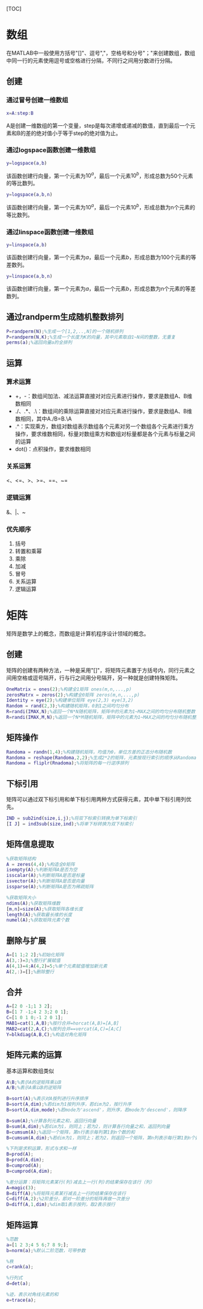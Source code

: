 [TOC]

# 数组

在MATLAB中一般使用方括号"[]"、逗号","，空格号和分号"；"来创建数组，数组中同一行的元素使用逗号或空格进行分隔，不同行之间用分数进行分隔。

## 创建

### 通过冒号创建一维数组

```matlab
x=A:step:B
```

A是创建一维数组的第一个变量，step是每次递增或递减的数值，直到最后一个元素和B的差的绝对值小于等于step的绝对值为止。

### 通过logspace函数创建一维数组

```matlab
y=logspace(a,b)
```

该函数创建行向量，第一个元素为$10^a$，最后一个元素$10^b$，形成总数为50个元素的等比数列。

```matlab
y=logspace(a,b,n)
```

该函数创建行向量，第一个元素为$10^a$，最后一个元素$10^b$，形成总数为n个元素的等比数列。

### 通过linspace函数创建一维数组

```matlab
y=linspace(a,b)
```

该函数创建行向量，第一个元素为$a$，最后一个元素$b$，形成总数为100个元素的等差数列。

```matlab
y=linspace(a,b,n)
```

该函数创建行向量，第一个元素为$a$，最后一个元素$b$，形成总数为n个元素的等差数列。

## 通过randperm生成随机整数排列

```matlab
P=randperm(N);%生成一个[1,2,..,N]的一个随机排列
P=randperm(N,K);%生成一个长度为K的向量，其中元素取自1~N间的整数，无重复
perms(a);%返回向量a的全排列
```



## 运算

### 算术运算

- +，-：数组间加法、减法运算直接对对应元素进行操作，要求是数组A、B维数相同
- ./、.*、.\：数组间的乘除运算直接对对应元素进行操作，要求是数组A、B维数相同，其中A./B=B.\A
- .^：实现乘方，数组对数组表示数组各个元素对另一个数组各个元素进行乘方操作，要求维数相同，标量对数组乘方和数组对标量都是各个元素与标量之间的运算
- dot()：点积操作，要求维数相同

### 关系运算

<、<=、>、>=、==、~=

### 逻辑运算

&、|、~

### 优先顺序

1. 括号
2. 转置和乘幂
3. 乘除
4. 加减
5. 冒号
6. 关系运算
7. 逻辑运算

# 矩阵

矩阵是数学上的概念，而数组是计算机程序设计领域的概念。

## 创建

矩阵的创建有两种方法，一种是采用"[]"，将矩阵元素置于方括号内，同行元素之间用空格或逗号隔开，行与行之间用分号隔开，另一种就是创建特殊矩阵。

```matlab
OneMatrix = ones(2);%构建全1矩阵 ones(m,n,...,p)
zerosMatrx = zeros(2);%构建全0矩阵 zeros(m,n,...,p)
Identity = eye(2);%构建单位矩阵 eye(2,3) eye(3,2)
Random = rand(2,3);%构建随机矩阵，0到1之间均匀分布
R=randi(IMAX,N);%返回一个N*N随机矩阵，矩阵中的元素为1~MAX之间的均匀分布随机整数
R=randi(IMAX,M,N);%返回一个N*M随机矩阵，矩阵中的元素为1~MAX之间的均匀分布随机整数
```

## 矩阵操作

```matlab
Randoma = randn(1,4);%构建随机矩阵，均值为0，单位方差的正态分布随机数
Randoma = reshape(Randoma,2,2);%生成2*2的矩阵，元素按现行索引的顺序从Randoma中取
Randoma = fliplr(Rnadoma);%将矩阵的每一行逆序排列
```

## 下标引用

矩阵可以通过双下标引用和单下标引用两种方式获得元素，其中单下标引用列优先。

```matlab
IND = sub2ind(size,i,j);%将双下标索引转换为单下标索引
[I J] = ind3sub(size,ind);%将单下标转换为双下标索引
```

## 矩阵信息提取

```matlab
%获取矩阵结构
A = zeres(4,4);%构造全0矩阵
isempty(A);%判断矩阵A是否为空
isscalar(A);%判断矩阵A是否是标量
isvector(A);%判断矩阵A是否是向量
issparse(A);%判断矩阵A是否为稀疏矩阵

%获取矩阵大小
ndims(A);%获取矩阵维数
[m,n]=size(A);%获取矩阵各维长度
length(A);%获取最长维的长度
numel(A);%获取矩阵元素个数
```

## 删除与扩展

```matlab
A=[1 1;2 2];%初始化矩阵
A(3,:)=3;%整行扩展赋值
A(4,1)=4;A(4,2)=5;%单个元素赋值增加新元素
A(2,:)=[];%删除整行
```

## 合并

```matlab
A=[2 0 -1;1 3 2];
B=[1 7 -1;4 2 3;2 0 1];
C=[1 0 1 0;-1 2 0 1];
MAB1=cat(1,A,B);%按行合并=horcat(A,B)=[A,B]
MAB2=cat(2,A,C);%按列合并==vercat(A,C)=[A;C]
Y=blkdiag(A,B,C);%构造对角化矩阵
```

## 矩阵元素的运算

基本运算和数组类似

```matlab
A\B;%表示A的逆矩阵乘以B
A/B;%表示A乘以B的逆矩阵

B=sort(A);%表示对A按列进行升序排序
B=sort(A,dim);%若dim为1按列升序，若dim为2，按行升序
B=sort(A,dim,mode);%若mode为'ascend'，则升序，若mode为'descend'，则降序

B=sum(A);%计算各列元素之和，返回行向量
B=sum(A,dim);%若dim为1，则同上；若为2，则计算各行向量之和，返回列向量
B=cumsum(A);%返回一个矩阵，第n行表示每列第1到n个数的和
B=cumsum(A,dim);%若dim为1，则同上；若为2，则返回一个矩阵，第n列表示每行第1到n个数的和

%下列是求积运算，形式与求和一样
B=prod(A);
B=prod(A,dim);
B=cumprod(A);
B=cumprod(A,dim);

%差分运算：将矩阵元素某行(列)减去上一行(列)的结果保存在该行（列）
A=magic(3);
B=diff(A);%将矩阵元素某行减去上一行的结果保存在该行
C=diff(A,2);%2阶差分，即对一阶差分的矩阵再做一次差分
D=diff(A,1,dim);%dim取1表示按列，取2表示按行
```

## 矩阵运算

```matlab
%范数
a=[1 2 3;4 5 6;7 8 9;];
b=norm(a);%默认二阶范数，可带参数

%秩
c=rank(a);

%行列式
d=det(a);

%迹，表示对角线元素的和
e=trace(a);
```



